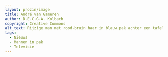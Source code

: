 ```yaml
---
layout: prozin/image
title: André van Gameren
author: D.E.C.G.A. Kolbach
copyright: Creative Commons
alt_text: Rijzige man met rood-bruin haar in blauw pak achter een tafel met de handen over elkaar op een vel wit papier, tegen een decor van een nieuwsuitzending van omroep NOS.
tags: 
  - Nieuws
  - Mannen in pak
  - Televisie
---
```

